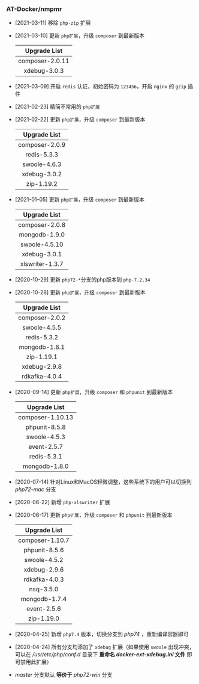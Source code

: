 ### AT-Docker/nmpmr

- [2021-03-11] 移除 `php-zip` 扩展

- [2021-03-10] 更新 `php扩展`，升级 `composer` 到最新版本

   |  Upgrade List   |
   | :-------------: |
   | composer-2.0.11  |
   |  xdebug-3.0.3   |

- [2021-03-09] 开启 `redis` 认证，初始密码为 `123456`，开启 `nginx` 的 `gzip` 插件

- [2021-02-23] 精简不常用的 `php扩展`

- [2021-02-22] 更新 `php扩展`，升级 `composer` 到最新版本

   |  Upgrade List   |
   | :-------------: |
   | composer-2.0.9  |
   |  redis-5.3.3  |
   |  swoole-4.6.3  |
   |  xdebug-3.0.2   |
   | zip-1.19.2 |

- [2021-01-05] 更新 `php扩展`，升级 `composer` 到最新版本

   |  Upgrade List   |
   | :-------------: |
   | composer-2.0.8  |
   |  mongodb-1.9.0  |
   |  swoole-4.5.10  |
   |  xdebug-3.0.1   |
   | xlswriter-1.3.7 |

- [2020-10-29] 更新 `php72-*`分支的php版本到 `php-7.2.34`

- [2020-10-28] 更新 `php扩展`，升级 `composer` 到最新版本

   |  Upgrade List  |
   | :------------: |
   | composer-2.0.2 |
   |  swoole-4.5.5  |
   |  redis-5.3.2   |
   | mongodb-1.8.1  |
   |   zip-1.19.1   |
   |  xdebug-2.9.8  |
   | rdkafka-4.0.4  |

- [2020-09-14] 更新 `php扩展`，升级 `composer` 和 `phpunit` 到最新版本

   |  Upgrade List  |
   | :------------: |
   | composer-1.10.13 |
   |  phpunit-8.5.8  |
   |  swoole-4.5.3   |
   | event-2.5.7  |
   |   redis-5.3.1   |
   |  mongodb-1.8.0  |

- [2020-07-14] 针对Linux和MacOS轻微调整，这些系统下的用户可以切换到 *php72-mac* 分支

- [2020-06-22] 新增 `php-xlswriter` 扩展

- [2020-06-17] 更新 `php扩展`，升级 `composer` 和 `phpunit` 到最新版本

   |  Upgrade List  |
   | :------------: |
   | composer-1.10.7 |
   |  phpunit-8.5.6  |
   | swoole-4.5.2 |
   | xdebug-2.9.6 |
   |   rdkafka-4.0.3   |
   |  nsq-3.5.0  |
   | mongodb-1.7.4 |
   | event-2.5.6 |
   | zip-1.19.0 |

- [2020-04-25] 新增 `php7.4` 版本，切换分支到 *php74* ，重新编译容器即可

- [2020-04-24] 所有分支均添加了 `xdebug` 扩展（如果使用 `swoole` 出现冲突，可以在 */usr/etc/php/conf.d* 目录下 **重命名 *docker-ext-xdebug.ini* 文件** 即可禁用此扩展）

- *master* 分支默认 **等价于** *php72-win* 分支